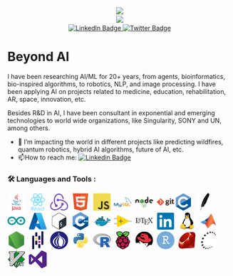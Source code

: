 <div id="header" align="center">
  <img src="https://github.com/jovandavid/img/assets/1300009/9fb2af14-bacb-486c-aeed-a315cba7dce3" width="140"/>
</div>
<div id="header" align="center">
  <img src="https://github.com/jovandavid/img/assets/1300009/10a4a3ea-95fa-4fff-8d14-778ad4194975" width="140"/>
</div>
<div id="badges" align="center">
  <a href="https://www.linkedin.com/in/jovandavid/">
    <img src="https://img.shields.io/badge/linkedin-blue" alt="LinkedIn Badge"/>
  </a>
  <a href="(https://twitter.com/jovandavid)">
    <img src="https://img.shields.io/badge/X-black" alt="Twitter Badge"/>
  </a>
</div>

# Beyond AI
I have been researching AI/ML for 20+ years, from agents, bioinformatics, bio-inspired algorithms, to robotics, NLP, and image processing.  I have been applying AI on projects related to medicine, education, rehabilitation, AR, space, innovation, etc. 

Besides R&D in AI, I have been consultant in exponential and emerging technologies to world wide organizations, like Singularity, SONY and UN, among others. 

- :telescope: I’m impacting the world in different projects like predicting wildfires, quantum robotics, hybrid AI algorithms, future of AI, etc.
- :mailbox:How to reach me: [![Linkedin Badge](https://img.shields.io/badge/linkedin-blue)](https://www.linkedin.com/in/jovandavid/)

### :hammer_and_wrench: Languages and Tools :
<div>
  <img src="https://github.com/devicons/devicon/blob/master/icons/java/java-original-wordmark.svg" title="Java" alt="Java" width="40" height="40"/>&nbsp;
  <img src="https://github.com/devicons/devicon/blob/master/icons/react/react-original-wordmark.svg" title="React" alt="React" width="40" height="40"/>&nbsp;
  <img src="https://github.com/devicons/devicon/blob/master/icons/redux/redux-original.svg" title="Redux" alt="Redux " width="40" height="40"/>&nbsp;
  <img src="https://github.com/devicons/devicon/blob/master/icons/html5/html5-original.svg" title="HTML5" alt="HTML" width="40" height="40"/>&nbsp;
  <img src="https://github.com/devicons/devicon/blob/master/icons/javascript/javascript-original.svg" title="JavaScript" alt="JavaScript" width="40" height="40"/>&nbsp;
  <img src="https://github.com/devicons/devicon/blob/master/icons/mysql/mysql-original-wordmark.svg" title="MySQL"  alt="MySQL" width="40" height="40"/>&nbsp;
  <img src="https://github.com/devicons/devicon/blob/master/icons/nodejs/nodejs-original-wordmark.svg" title="NodeJS" alt="NodeJS" width="40" height="40"/>&nbsp;
  <img src="https://github.com/devicons/devicon/blob/master/icons/git/git-original-wordmark.svg" title="Git" **alt="Git" width="40" height="40"/><img src="https://github.com/devicons/devicon/blob/master/icons/c/c-original.svg" title="Java" alt="Java" width="40" height="40"/>&nbsp;
<img src="https://github.com/devicons/devicon/blob/master/icons/apache/apache-plain.svg" title="Java" alt="Java" width="40" height="40"/>&nbsp;
<img src="https://github.com/devicons/devicon/blob/master/icons/arduino/arduino-original.svg" title="Java" alt="Java" width="40" height="40"/>&nbsp;
<img src="https://github.com/devicons/devicon/blob/master/icons/azure/azure-original.svg" title="Java" alt="Java" width="40" height="40"/>&nbsp;
<img src="https://github.com/devicons/devicon/blob/master/icons/bash/bash-original.svg" title="Java" alt="Java" width="40" height="40"/>&nbsp;
<img src="https://github.com/devicons/devicon/blob/master/icons/cplusplus/cplusplus-original.svg" title="Java" alt="Java" width="40" height="40"/>&nbsp;
<img src="https://github.com/devicons/devicon/blob/master/icons/docker/docker-original.svg" title="Java" alt="Java" width="40" height="40"/>&nbsp;
<img src="https://github.com/devicons/devicon/blob/master/icons/labview/labview-original.svg" title="Java" alt="Java" width="40" height="40"/>&nbsp;
<img src="https://github.com/devicons/devicon/blob/master/icons/latex/latex-original.svg" title="Java" alt="Java" width="40" height="40"/>&nbsp;
<img src="https://github.com/devicons/devicon/blob/master/icons/linkedin/linkedin-original.svg" title="Java" alt="Java" width="40" height="40"/>&nbsp;
<img src="https://github.com/devicons/devicon/blob/master/icons/linux/linux-original.svg" title="Java" alt="Java" width="40" height="40"/>&nbsp;
<img src="https://github.com/devicons/devicon/blob/master/icons/matlab/matlab-original.svg" title="Java" alt="Java" width="40" height="40"/>&nbsp;
<img src="https://github.com/devicons/devicon/blob/master/icons/nodejs/nodejs-original.svg" title="Java" alt="Java" width="40" height="40"/>&nbsp;
<img src="https://github.com/devicons/devicon/blob/master/icons/pandas/pandas-original.svg" title="Java" alt="Java" width="40" height="40"/>&nbsp;
<img src="https://github.com/devicons/devicon/blob/master/icons/perl/perl-original.svg" title="Java" alt="Java" width="40" height="40"/>&nbsp;
<img src="https://github.com/devicons/devicon/blob/master/icons/python/python-original.svg" title="Java" alt="Java" width="40" height="40"/>&nbsp;
<img src="https://github.com/devicons/devicon/blob/master/icons/r/r-original.svg" title="Java" alt="Java" width="40" height="40"/>&nbsp;
<img src="https://github.com/devicons/devicon/blob/master/icons/raspberrypi/raspberrypi-original.svg" title="Java" alt="Java" width="40" height="40"/>&nbsp;
<img src="https://github.com/devicons/devicon/blob/master/icons/redhat/redhat-original.svg" title="Java" alt="Java" width="40" height="40"/>&nbsp;
<img src="https://github.com/devicons/devicon/blob/master/icons/rstudio/rstudio-original.svg" title="Java" alt="Java" width="40" height="40"/>&nbsp;
<img src="https://github.com/devicons/devicon/blob/master/icons/ruby/ruby-original.svg" title="Java" alt="Java" width="40" height="40"/>&nbsp;
<img src="https://github.com/devicons/devicon/blob/master/icons/ssh/ssh-original.svg" title="Java" alt="Java" width="40" height="40"/>&nbsp;
<img src="https://github.com/devicons/devicon/blob/master/icons/vim/vim-original.svg" title="Java" alt="Java" width="40" height="40"/>&nbsp;
<img src="https://github.com/devicons/devicon/blob/master/icons/visualstudio/visualstudio-plain.svg" title="Java" alt="Java" width="40" height="40"/>&nbsp;
</div>

<!--
**jovandavid/jovandavid** is a ✨ _special_ ✨ repository because its `README.md` (this file) appears on your GitHub profile.

Here are some ideas to get you started:

- 🔭 I’m currently working on ...
- 🌱 I’m currently learning ...
- 👯 I’m looking to collaborate on ...
- 🤔 I’m looking for help with ...
- 💬 Ask me about ...
- 📫 How to reach me: ...
- 😄 Pronouns: ...
- ⚡ Fun fact: ...

Others:
</a>
  <a href="https://www.youtube.com/@JovanDavidRebolledoMendez/videos">
    <img src="https://img.shields.io/badge/YouTube-red?style=for-the-badge&logo=youtube&logoColor=white" alt="Youtube Badge"/>

# 👯 I’m looking to collaborate on:

# 🤔 I’m looking for help with:

# Current Projects

# 💬 Ask me about ...

# 📫 How to reach me: ...


- :seedling: Exploring Technical Content Writing.

- :zap: In my free time, I solve problems on GeeksforGeeks and read tech articles.

https://img.shields.io/badge/Twitter-blue?style=for-the-badge&logo=twitter&logoColor=white

-->
